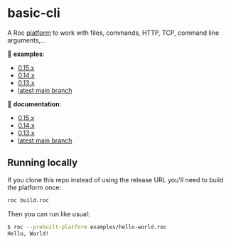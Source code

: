 # basic-cli

A Roc [platform](https://github.com/roc-lang/roc/wiki/Roc-concepts-explained#platform) to work with files, commands, HTTP, TCP, command line arguments,...

:eyes: **examples**:
  - [0.15.x](https://github.com/roc-lang/basic-cli/tree/0.15.0/examples)
  - [0.14.x](https://github.com/roc-lang/basic-cli/tree/0.14.0/examples)
  - [0.13.x](https://github.com/roc-lang/basic-cli/tree/0.13.0/examples)
  - [latest main branch](https://github.com/roc-lang/basic-cli/tree/main/examples)

:book: **documentation**:
  - [0.15.x](https://github.com/roc-lang/basic-cli/tree/0.15.0/examples)
  - [0.14.x](https://www.roc-lang.org/packages/basic-cli/0.14.0)
  - [0.13.x](https://www.roc-lang.org/packages/basic-cli/0.13.0)
  - [latest main branch](https://www.roc-lang.org/packages/basic-cli)

## Running locally

If you clone this repo instead of using the release URL you'll need to build the platform once:
```sh
roc build.roc
```
Then you can run like usual:
```sh
$ roc --prebuilt-platform examples/hello-world.roc
Hello, World!
```
